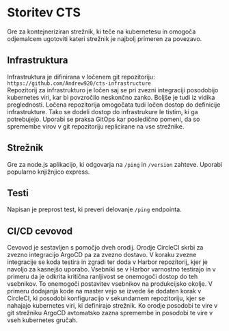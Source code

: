 # Storitev CTS

Gre za kontejneriziran strežnik, ki teče na kubernetesu in omogoča odjemalcem ugotoviti kateri strežnik je najbolj primeren za povezavo.

## Infrastruktura

Infrastruktura je difinirana v ločenem git repozitoriju: `https://github.com/Andrew920/cts-infrastructure`  
Repozitorij za infrastrukturo je ločen saj se pri zvezni integraciji posodobijo kubernetes viri, kar bi povzročilo neskončno zanko. Boljše je tudi iz vidika preglednosti. Ločena repozitorija omogočata tudi ločen dostop do definicije infrastrukture. Tako se dodeli dostop do infrastrukure le tistim, ki ga potrebujejo. Uporabi se praksa GitOps kar posledično pomeni, da so spremembe virov v git repozitoriju replicirane na vse strežnike.

## Strežnik
Gre za node.js aplikacijo, ki odgovarja na `/ping` in `/version` zahteve. Uporabi popularno knjižnjico express.

## Testi
Napisan je preprost test, ki preveri delovanje `/ping` endpointa.

## CI/CD cevovod

Cevovod je sestavljen s pomočjo dveh orodij. Orodje CircleCI skrbi za zvezno integracijo ArgoCD pa za zvezno dostavo. V koraku zvezne integracije se koda testira in zgradi ter doda v Harbor repozitorij, kjer je navoljo za kasnejšo uporabo. Vsebniki se v Harbor varnostno testirajo in v primeru da je odkrita kritična ranljivost se onemogoči dostop do teh vsebnikov. To onemogoči postavitev vsebnikov na produkcijsko okolje. V primeru dodajanja kode na master vejo se izvede še dodaten korak v CircleCI, ki posodobi konfiguracijo v sekundarnem repozitoriju, kjer se nahajajo kubernetes viri, ki definirajo strežnik. Ko orodje posodobi te vire v git strežniku ArgoCD avtomatsko zazna spremembe in posodobi te vire v vseh kubernetes gručah.
